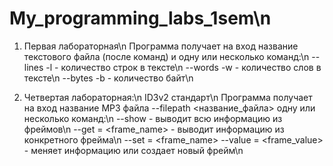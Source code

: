 # My_programming_labs_1sem\n

1. Первая лабораторная\n
Программа получает на вход название текстового файла (после команд) и одну или несколько команд:\n
--lines -l - количество строк в тексте\n
--words -w - количество слов в тексте\n
--bytes -b - количество байт\n

4. Четвертая лабораторная:\n
ID3v2 стандарт\n
Программа получает на вход название MP3 файла --filepath <название_файла> одну или несколько команд:\n
--show - выводит всю информацию из фреймов\n
--get = <frame_name> - выводит информацию из конкретного фрейма\n
--set = <frame_name>  --value = <frame_value> - меняет информацию или создает новый фрейм\n
